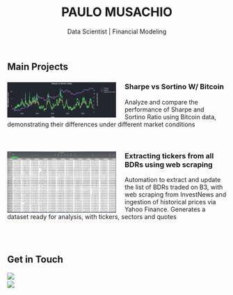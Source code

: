 <div align="center">
    <h1>PAULO MUSACHIO</h1>
    <p>Data Scientist | Financial Modeling</p>
</div>
<br>

<h2>Main Projects</h2>

<!--
<div>
    <a href="https://github.com/pmusachio/sharpe-sortino-bitcoin" target="_blank">
        <img src="https://raw.githubusercontent.com/pmusachio/sharpe-sortino-bitcoin/refs/heads/main/img/traces.png" width="250" align="left" style="margin-right: 20px; float: left;">
    </a>
    <h3>Sharpe vs Sortino W/ Bitcoin</h3>
    <p>Analyze and compare the performance of Sharpe and Sortino Ratio using Bitcoin data, demonstrating their differences under different market conditions</p>
</div>
<br>
-->

<div>
    <a href="https://github.com/pmusachio/sharpe-sortino-bitcoin" target="_blank">
        <img src="https://raw.githubusercontent.com/pmusachio/sharpe-sortino-bitcoin/refs/heads/main/img/traces.png" width="250" align="left" style="margin-right: 20px; float: left;">
    </a>
    <h3>Sharpe vs Sortino W/ Bitcoin</h3>
    <p>Analyze and compare the performance of Sharpe and Sortino Ratio using Bitcoin data, demonstrating their differences under different market conditions</p>
</div>
<br>

<div>
    <a href="https://github.com/pmusachio/bdr-tickers-using-web-scraping" target="_blank">
        <img src="https://raw.githubusercontent.com/pmusachio/bdr-tickers-using-web-scraping/refs/heads/main/img/bdr_prices.png" width="250" align="left" style="margin-right: 20px; float: left;">
    </a>
    <h3>Extracting tickers from all BDRs using web scraping</h3>
    <p>Automation to extract and update the list of BDRs traded on B3, with web scraping from InvestNews and ingestion of historical prices via Yahoo Finance. Generates a dataset ready for analysis, with tickers, sectors and quotes</p>
</div>
<br>

<!--
<div>
    <a href="https://github.com/pmusachio/bdr-tickers-using-web-scraping" target="_blank">
        <img src="https://raw.githubusercontent.com/pmusachio/bdr-tickers-using-web-scraping/refs/heads/main/img/bdr_prices.png" width="250" align="left" style="margin-right: 20px; float: left;">
    </a>
    <h3>Extracting tickers from all BDRs using web scraping</h3>
    <p>Automation to extract and update the list of BDRs traded on B3, with web scraping from InvestNews and ingestion of historical prices via Yahoo Finance. Generates a dataset ready for analysis, with tickers, sectors and quotes</p>
</div>
-->
<br>

<h2>Get in Touch</h2>
<p>
    <a href="https://www.linkedin.com/in/pmusachio/" target="_blank">
        <img src="https://img.shields.io/badge/LinkedIn-pmusachio-blue">
    </a>
    <br>
    <a href="mailto:paulomusachio@gmail.com">
        <img src="https://img.shields.io/badge/paulomusachio@gmail.com-white?logo=gmail">
    </a>
</p>
